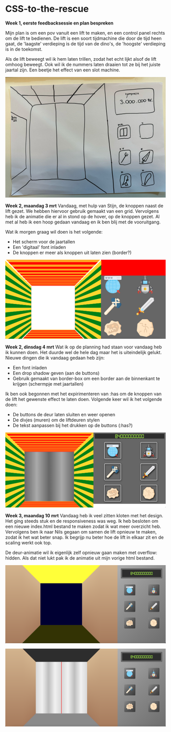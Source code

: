 # CSS-to-the-rescue

**Week 1, eerste feedbacksessie en plan bespreken**

Mijn plan is om een pov vanuit een lift te maken, en een control panel rechts om de lift te bedienen. De lift is een soort tijdmachine die door de tijd heen gaat, de 'laagste' verdieping is de tijd van de dino's, de 'hoogste' verdieping is in de toekomst. 

Als de lift beweegt wil ik hem laten trillen, zodat het echt lijkt alsof de lift omhoog beweegt. Ook wil ik de nummers laten draaien tot ze bij het juiste jaartal zijn. Een beetje het effect van een slot machine. 

![Schets van lift](./images/schetsvanlift.jpeg)

**Week 2, maandag 3 mrt**
Vandaag, met hulp van Stijn, de knoppen naast de lift gezet. We hebben hiervoor gebruik gemaakt van een grid. Vervolgens heb ik de animatie die er al in stond op de hover, op de knoppen gezet. Al met al heb ik een hoop gedaan vandaag en ik ben blij met de vooruitgang.

Wat ik morgen graag wil doen is het volgende:
 - Het scherm voor de jaartallen
 - Een 'digitaal' font inladen
 - De knoppen er meer als knoppen uit laten zien (border?)
 
![Maandag 03/03](./images/03032025CSS.png)

**Week 2, dinsdag 4 mrt**
Wat ik op de planning had staan voor vandaag heb ik kunnen doen. Het duurde wel de hele dag maar het is uiteindelijk gelukt. Nieuwe dingen die ik vandaag gedaan heb zijn:
 - Een font inladen
 - Een drop shadow geven (aan de buttons)
 - Gebruik gemaakt van border-box om een border aan de binnenkant te krijgen (schermpje met jaartallen)

Ik ben ook begonnen met het expirimenteren van :has om de knoppen van de lift het gewenste effect te laten doen. Volgende keer wil ik het volgende doen:
 - De buttons de deur laten sluiten en weer openen
 - De divjes (muren) om de liftdeuren stylen
 - De tekst aanpassen bij het drukken op de buttons (:has?)

 ![Dinsdag 04/03](./images/04032025CSS.png)

 **Week 3, maandag 10 mrt**
Vandaag heb ik veel zitten kloten met het design. Het ging steeds stuk en de responsiveness was weg. Ik heb besloten om een nieuwe index.html bestand te maken zodat ik wat meer overzicht heb. Vervolgens ben ik naar Nils gegaan om samen de lift opnieuw te maken, zodat ik het wat beter snap. Ik begrijp nu beter hoe de lift in elkaar zit en de scaling werkt ook top. 

De deur-animatie wil ik eigenlijk zelf opnieuw gaan maken met overflow: hidden. Als dat niet lukt pak ik de animatie uit mijn vorige html bestand. 

![Maandag 10/03](./images/14032025CSS.png)

![Dinsdag 11/03](./images/13032025CSS.png)



 



